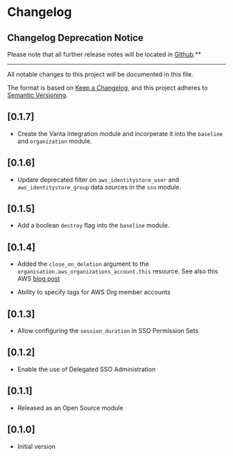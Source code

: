 # Changelog

## Changelog Deprecation Notice

Please note that all further release notes will be located in [Github](https://github.com/harrison-ai/harrison-terraform-module-aws-organization/releases).**

---

All notable changes to this project will be documented in this file.

The format is based on [Keep a Changelog](https://keepachangelog.com/en/1.0.0/),
and this project adheres to [Semantic Versioning](https://semver.org/spec/v2.0.0.html).

## [0.1.7]

- Create the Vanta integration module and incorperate it into the `baseline` and `organization` module.


## [0.1.6]

- Update deprecated filter on `aws_identitystore_user` and `aws_identitystore_group` data sources in the `sso` module.

## [0.1.5]

- Add a boolean `destroy` flag into the `baseline` module.

## [0.1.4]

- Added the `close_on_deletion` argument to the `organisation.aws_organizations_account.this` resource.  See also this AWS [blog post](https://aws.amazon.com/blogs/mt/aws-organizations-now-provides-a-simple-scalable-and-more-secure-way-to-close-your-member-accounts/)

- Ability to specify tags for AWS Org member accounts

## [0.1.3]

- Allow configuring the `session_duration` in SSO Permission Sets

## [0.1.2]

- Enable the use of Delegated SSO Administration

## [0.1.1]

- Released as an Open Source module

## [0.1.0]

- Initial version
